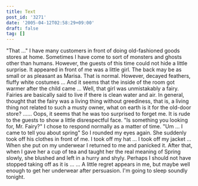 ```yaml
---
title: Text
post_id: '3271'
date: '2005-04-12T02:58:29+09:00'
draft: false
tag: []
---
```


"That ..." I have many customers in front of doing old-fashioned goods stores at home. Sometimes I have come to sort of monsters and ghosts other than humans. However, the guests of this time could not hide a little surprise. It appeared in front of me was a little girl. The back may be as small or as pleasant as Marisa. That is normal. However, decayed feathers, fluffy white costumes ... And it seems that the inside of the room got warmer after the child came ... Well, that girl was unmistakably a fairy. Fairies are basically said to live if there is clean water and air. In general, thought that the fairy was a living thing without greediness, that is, a living thing not related to such a musty owner, what on earth is it for the old-door store? ...... Oops, it seems that he was too surprised to forget me. It is rude to the guests to show a little disrespectful face. "Is something you looking for, Mr. Fairy?" I chose to respond normally as a matter of time. "Um ... I came to tell you about spring" So I rounded my eyes again. She suddenly took off his clothes in front of me. I took off my hat ... I took off my jacket ... When she put on my underwear I returned to me and panicked it. After that, when I gave her a cup of tea and taught her the real meaning of Spring slowly, she blushed and left in a hurry and shyly. Perhaps I should not have stopped taking off as it is ... ... A little regret appears in me, but maybe well enough to get her underwear after persuasion. I'm going to sleep soundly tonight.